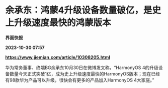 # 余承东：鸿蒙4升级设备数量破亿，是史上升级速度最快的鸿蒙版本
**界面快报**

**2023-10-30 07:57**

**https://www.jiemian.com/article/10308205.html**

华为常务董事、终端BG余承东10月30日在微博发文称，“HarmonyOS 4的升级设备数量今天正式突破1亿，成为史上升级速度最快的HarmonyOS版本；现在已经有98款华为产品可以升级，很快会有更多的产品加入HarmonyOS 4大家庭。”